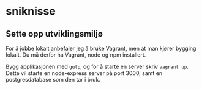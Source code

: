 # sniknisse

## Sette opp utviklingsmiljø
For å jobbe lokalt anbefaler jeg å bruke Vagrant, men at man kjører bygging lokalt. Du må derfor ha Vagrant, node og npm installert.

Bygg applikasjonen med `gulp`, og for å starte en server skriv `vagrant up`. Dette vil starte en node-express server på port 3000, samt en postgresdatabase som den tar i bruk.

